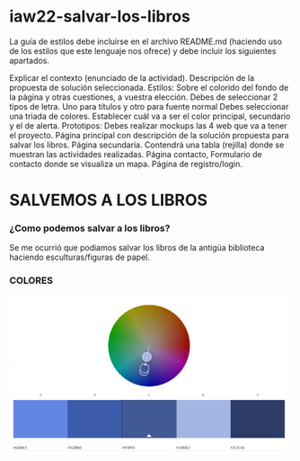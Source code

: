 # iaw22-salvar-los-libros

La guía de estilos debe incluirse en el archivo README.md (haciendo uso de los estilos que este lenguaje nos ofrece) y debe incluir los siguientes apartados.

Explicar el contexto (enunciado de la actividad). Descripción de la propuesta de solución seleccionada.
Estilos: Sobre el colorido del fondo de la página y otras cuestiones, a vuestra elección.
Debes de seleccionar 2 tipos de letra. Uno para títulos y otro para fuente normal
Debes seleccionar una triada de colores. Establecer cuál va a ser el color principal, secundario y el de alerta.
Prototipos: Debes realizar mockups las 4 web que va a tener el proyecto.
Página principal con descripción de la solución propuesta para salvar los libros.
Página secundaria. Contendrá una tabla (rejilla) donde se muestran las actividades realizadas.
Página contacto, Formulario de contacto donde se visualiza un mapa.
Página de registro/login.

# SALVEMOS A LOS LIBROS

### ¿Como podemos salvar a los libros?

Se me ocurrió que podiamos salvar los libros de la antigüa biblioteca haciendo esculturas/figuras de papel.

### COLORES 

![colores](./assets/images/COLORES(2).png)
